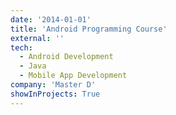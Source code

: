 ```yaml
---
date: '2014-01-01'
title: 'Android Programming Course'
external: ''
tech:
  - Android Development
  - Java
  - Mobile App Development
company: 'Master D'
showInProjects: True
---
```

